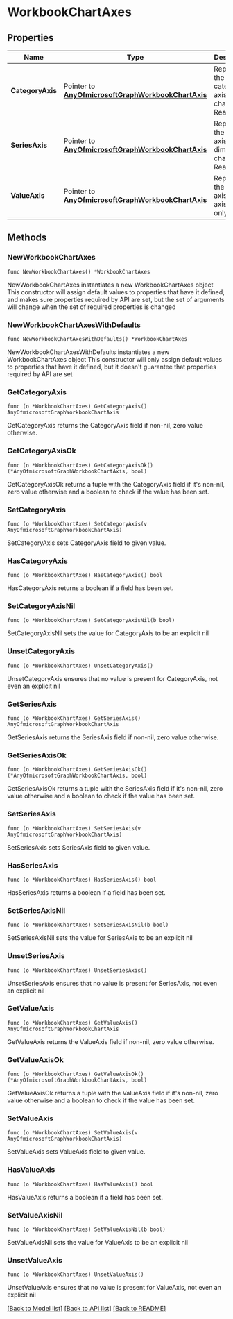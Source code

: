 # WorkbookChartAxes

## Properties

Name | Type | Description | Notes
------------ | ------------- | ------------- | -------------
**CategoryAxis** | Pointer to [**AnyOfmicrosoftGraphWorkbookChartAxis**](anyOf&lt;microsoft.graph.workbookChartAxis&gt;.md) | Represents the category axis in a chart. Read-only. | [optional] 
**SeriesAxis** | Pointer to [**AnyOfmicrosoftGraphWorkbookChartAxis**](anyOf&lt;microsoft.graph.workbookChartAxis&gt;.md) | Represents the series axis of a 3-dimensional chart. Read-only. | [optional] 
**ValueAxis** | Pointer to [**AnyOfmicrosoftGraphWorkbookChartAxis**](anyOf&lt;microsoft.graph.workbookChartAxis&gt;.md) | Represents the value axis in an axis. Read-only. | [optional] 

## Methods

### NewWorkbookChartAxes

`func NewWorkbookChartAxes() *WorkbookChartAxes`

NewWorkbookChartAxes instantiates a new WorkbookChartAxes object
This constructor will assign default values to properties that have it defined,
and makes sure properties required by API are set, but the set of arguments
will change when the set of required properties is changed

### NewWorkbookChartAxesWithDefaults

`func NewWorkbookChartAxesWithDefaults() *WorkbookChartAxes`

NewWorkbookChartAxesWithDefaults instantiates a new WorkbookChartAxes object
This constructor will only assign default values to properties that have it defined,
but it doesn't guarantee that properties required by API are set

### GetCategoryAxis

`func (o *WorkbookChartAxes) GetCategoryAxis() AnyOfmicrosoftGraphWorkbookChartAxis`

GetCategoryAxis returns the CategoryAxis field if non-nil, zero value otherwise.

### GetCategoryAxisOk

`func (o *WorkbookChartAxes) GetCategoryAxisOk() (*AnyOfmicrosoftGraphWorkbookChartAxis, bool)`

GetCategoryAxisOk returns a tuple with the CategoryAxis field if it's non-nil, zero value otherwise
and a boolean to check if the value has been set.

### SetCategoryAxis

`func (o *WorkbookChartAxes) SetCategoryAxis(v AnyOfmicrosoftGraphWorkbookChartAxis)`

SetCategoryAxis sets CategoryAxis field to given value.

### HasCategoryAxis

`func (o *WorkbookChartAxes) HasCategoryAxis() bool`

HasCategoryAxis returns a boolean if a field has been set.

### SetCategoryAxisNil

`func (o *WorkbookChartAxes) SetCategoryAxisNil(b bool)`

 SetCategoryAxisNil sets the value for CategoryAxis to be an explicit nil

### UnsetCategoryAxis
`func (o *WorkbookChartAxes) UnsetCategoryAxis()`

UnsetCategoryAxis ensures that no value is present for CategoryAxis, not even an explicit nil
### GetSeriesAxis

`func (o *WorkbookChartAxes) GetSeriesAxis() AnyOfmicrosoftGraphWorkbookChartAxis`

GetSeriesAxis returns the SeriesAxis field if non-nil, zero value otherwise.

### GetSeriesAxisOk

`func (o *WorkbookChartAxes) GetSeriesAxisOk() (*AnyOfmicrosoftGraphWorkbookChartAxis, bool)`

GetSeriesAxisOk returns a tuple with the SeriesAxis field if it's non-nil, zero value otherwise
and a boolean to check if the value has been set.

### SetSeriesAxis

`func (o *WorkbookChartAxes) SetSeriesAxis(v AnyOfmicrosoftGraphWorkbookChartAxis)`

SetSeriesAxis sets SeriesAxis field to given value.

### HasSeriesAxis

`func (o *WorkbookChartAxes) HasSeriesAxis() bool`

HasSeriesAxis returns a boolean if a field has been set.

### SetSeriesAxisNil

`func (o *WorkbookChartAxes) SetSeriesAxisNil(b bool)`

 SetSeriesAxisNil sets the value for SeriesAxis to be an explicit nil

### UnsetSeriesAxis
`func (o *WorkbookChartAxes) UnsetSeriesAxis()`

UnsetSeriesAxis ensures that no value is present for SeriesAxis, not even an explicit nil
### GetValueAxis

`func (o *WorkbookChartAxes) GetValueAxis() AnyOfmicrosoftGraphWorkbookChartAxis`

GetValueAxis returns the ValueAxis field if non-nil, zero value otherwise.

### GetValueAxisOk

`func (o *WorkbookChartAxes) GetValueAxisOk() (*AnyOfmicrosoftGraphWorkbookChartAxis, bool)`

GetValueAxisOk returns a tuple with the ValueAxis field if it's non-nil, zero value otherwise
and a boolean to check if the value has been set.

### SetValueAxis

`func (o *WorkbookChartAxes) SetValueAxis(v AnyOfmicrosoftGraphWorkbookChartAxis)`

SetValueAxis sets ValueAxis field to given value.

### HasValueAxis

`func (o *WorkbookChartAxes) HasValueAxis() bool`

HasValueAxis returns a boolean if a field has been set.

### SetValueAxisNil

`func (o *WorkbookChartAxes) SetValueAxisNil(b bool)`

 SetValueAxisNil sets the value for ValueAxis to be an explicit nil

### UnsetValueAxis
`func (o *WorkbookChartAxes) UnsetValueAxis()`

UnsetValueAxis ensures that no value is present for ValueAxis, not even an explicit nil

[[Back to Model list]](../README.md#documentation-for-models) [[Back to API list]](../README.md#documentation-for-api-endpoints) [[Back to README]](../README.md)


